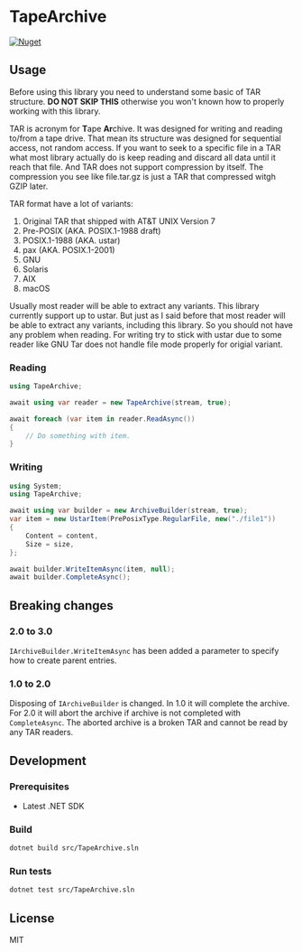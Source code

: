 # TapeArchive
[![Nuget](https://img.shields.io/nuget/v/TapeArchive)](https://www.nuget.org/packages/TapeArchive)

## Usage

Before using this library you need to understand some basic of TAR structure. **DO NOT SKIP THIS** otherwise you won't known how to properly working with this library.

TAR is acronym for **T**ape **Ar**chive. It was designed for writing and reading to/from a tape drive. That mean its structure was designed for sequential access, not random access. If you want to seek to a specific file in a TAR what most library actually do is keep reading and discard all data until it reach that file. And TAR does not support compression by itself. The compression you see like file.tar.gz is just a TAR that compressed witgh GZIP later.

TAR format have a lot of variants:

1. Original TAR that shipped with AT&T UNIX Version 7
2. Pre-POSIX (AKA. POSIX.1-1988 draft)
3. POSIX.1-1988 (AKA. ustar)
4. pax (AKA. POSIX.1-2001)
5. GNU
6. Solaris
7. AIX
8. macOS

Usually most reader will be able to extract any variants. This library currently support up to ustar. But just as I said before that most reader will be able to extract any variants, including this library. So you should not have any problem when reading. For writing try to stick with ustar due to some reader like GNU Tar does not handle file mode properly for origial variant.

### Reading

```csharp
using TapeArchive;

await using var reader = new TapeArchive(stream, true);

await foreach (var item in reader.ReadAsync())
{
    // Do something with item.
}
```

### Writing

```csharp
using System;
using TapeArchive;

await using var builder = new ArchiveBuilder(stream, true);
var item = new UstarItem(PrePosixType.RegularFile, new("./file1"))
{
    Content = content,
    Size = size,
};

await builder.WriteItemAsync(item, null);
await builder.CompleteAsync();
```

## Breaking changes

### 2.0 to 3.0

`IArchiveBuilder.WriteItemAsync` has been added a parameter to specify how to create parent entries.

### 1.0 to 2.0

Disposing of `IArchiveBuilder` is changed. In 1.0 it will complete the archive. For 2.0 it will abort the archive if archive is not completed with
`CompleteAsync`. The aborted archive is a broken TAR and cannot be read by any TAR readers.

## Development

### Prerequisites

- Latest .NET SDK

### Build

```sh
dotnet build src/TapeArchive.sln
```

### Run tests

```sh
dotnet test src/TapeArchive.sln
```

## License

MIT
